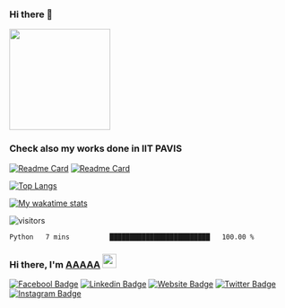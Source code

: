 ### Hi there 👋

<img height="180em" src="https://github-readme-stats.vercel.app/api?username=GiancarloPaoletti&show_icons=true&hide_border=true&&count_private=true&include_all_commits=true&theme=swift" />

### Check also my works done in IIT PAVIS
[![Readme Card](https://github-readme-stats.vercel.app/api/pin/?username=IIT-PAVIS&repo=subspace-clustering-action-recognition&show_owner=true&theme=swift)](https://github.com/IIT-PAVIS/subspace-clustering-action-recognition)
[![Readme Card](https://github-readme-stats.vercel.app/api/pin/?username=IIT-PAVIS&repo=UHAR_Skeletal_Laplacian&show_owner=true&theme=swift)](https://github.com/IIT-PAVIS/UHAR_Skeletal_Laplacian)
  
[![Top Langs](https://github-readme-stats.vercel.app/api/top-langs/?username=GiancarloPaoletti&layout=compact&langs_count=10&theme=swift)](https://github.com/GiancarloPaoletti/README.md)

[![My wakatime stats](https://github-readme-stats.vercel.app/api/wakatime?username=fox90&theme=swift)](https://github.com/GiancarloPaoletti/README.md)

![visitors](https://visitor-badge.glitch.me/badge?page_id=${GiancarloPaoletti}.${GiancarloPaoletti})

<!--START_SECTION:waka-->

```text
Python   7 mins          █████████████████████████   100.00 %
```

<!--END_SECTION:waka-->


### Hi there, I'm <a href="https://my.site.com" target="_blank">AAAAA</a> <img src="https://media.giphy.com/media/hvRJCLFzcasrR4ia7z/giphy.gif" width="25px">

[![Facebool Badge](https://img.shields.io/badge/-Facebook-1877F2?style=flat&logo=Facebook&logoColor=white)](https://facebook.com/aaaa)
[![Linkedin Badge](https://img.shields.io/badge/-LinkedIn-0e76a8?style=flat&logo=Linkedin&logoColor=white)](https://linkedin.com/in/aaaa)
[![Website Badge](https://img.shields.io/badge/Website-3b5998?style=flat&logo=google-chrome&logoColor=white)](https://aaaa.com)
[![Twitter Badge](https://img.shields.io/badge/-Twitter-00acee?style=flat&logo=Twitter&logoColor=white)](https://twitter.com/aaaa)
[![Instagram Badge](https://img.shields.io/badge/-Instagram-e4405f?style=flat&logo=Instagram&logoColor=white)](https://instagram.com/aaaa/)

<!--
**GiancarloPaoletti/GiancarloPaoletti** is a ✨ _special_ ✨ repository because its `README.md` (this file) appears on your GitHub profile.

Here are some ideas to get you started:

- 🔭 I’m currently working on ...
- 🌱 I’m currently learning ...
- 👯 I’m looking to collaborate on ...
- 🤔 I’m looking for help with ...
- 💬 Ask me about ...
- 📫 How to reach me: ...
- 😄 Pronouns: ...
- ⚡ Fun fact: ...
-->
